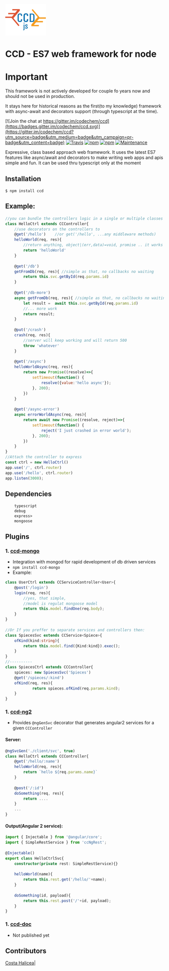 <img height="100" src="https://raw.githubusercontent.com/codechem/ccd-snippets/master/images/ccdLogo.png"></img>

# CCD - ES7 web framework for node 

# Important
This framework is not actively developed for couple fo years now and should not be used in production. 

It stays here for historical reasons as the first(to my knowledge) framework with async-await and decorators support (through typescript at the time).

[![Join the chat at https://gitter.im/codechem/ccd](https://badges.gitter.im/codechem/ccd.svg)](https://gitter.im/codechem/ccd?utm_source=badge&utm_medium=badge&utm_campaign=pr-badge&utm_content=badge)
[![Travis](https://img.shields.io/travis/codechem/ccd.svg)]()
[![npm](https://img.shields.io/npm/v/ccd.svg)]()
[![npm](https://img.shields.io/npm/dm/ccd.svg)](https://github.com/codechem/ccd)
[![Maintenance](https://img.shields.io/maintenance/yes/2016.svg)]()

Expressive, class based approach web framework. 
It uses the latest ES7 features like async/await and decorators to make writing web apps and apis simple and fun.
It can be used thru typescript only at the moment  

## Installation

```
$ npm install ccd
```

## Example:

```js
//you can bundle the controllers logic in a single or multiple classes
class HelloCtrl extends CCController{
    //use decorators on the controllers to 
    @get('/hello')    //or get('/hello', ...any middleware methods)
    helloWorld(req, res){
        //return anything, object|(err,data)=void, promise .. it works with all of them
        return 'helloWorld' 
    }
    
    @get('/db')
    getFromDb(req, res){ //simple as that, no callbacks no waiting
        return this.svc.getById(req.params.id)
    }

    @get('/db-more')
    async getFromDb(req, res){ //simple as that, no callbacks no waiting
        let result =  await this.svc.getById(req.params.id)
        //... more work
        return result;
    }
    
    @put('/crash')
    crash(req, res){
        //server will keep working and will return 500 
        throw 'whatever' 
    }

    @get('/async')    
    helloWorldAsync(req, res){
        return new Promise((resolve)=>{
            setTimeout(function() {
                resolve({value:'hello async'});
            }, 200);
        })
    }

    @get('/async-error')    
    async errorWorldAsync(req, res){
        return await new Promise((resolve, reject)=>{
            setTimeout(function() {
                reject('I just crashed in error world');
            }, 200);
        })
    }
}
//Attach the controller to express
const ctrl = new HelloCtrl()
app.use('/', ctrl.router)
app.use('/hello', ctrl.router)
app.listen(3000);
```

## Dependencies

```
    typescript
    debug
    express>
    mongoose
```
## Plugins
    
### 1. [ccd-mongo](https://github.com/codechem/ccd-mongo)

- Integration with mongod for rapid development of db driven services
- ```npm install ccd-mongo```
- Example:
```typescript
class UserCtrl extends CCServiceController<User>{
    @post('/login')    
    login(req, res){
        //yes, that simple, 
        //model is regulat mongoose model
        return this.model.findOne(req.body); 
    }
}

//Or If you preffer to separate services and controllers then:
class SpiecesSvc extends CCService<Spiece>{
    ofKind(kind:string){
        return this.model.find({Kind:kind}).exec();
    }
}
//----------
class SpiecesCtrl extends CCController{
    spieces: new SpiecesSvc('Spieces')
    @get('/spieces/:kind') 
    ofKind(req, res){
            return spieces.ofKind(req.params.kind);
    }
}
```

### 1. [ccd-ng2](https://github.com/codechem/ccd-ng2)

- Provides ```@ngGenSvc``` decorator that generates angular2 services for a given ```CCController```

#### Server:
```typescript
@ngSvcGen('./client/svc', true)
class HelloCtrl extends CCController{
    @get('/hello/:name')    
    helloWorld(req, res){
        return `hello ${req.params.name}`
    }

    @post('/:id')    
    doSomething(req, res){
        return ....
    }
    ...
}
```

#### Output(Angular 2 service):

```typescript
import { Injectable } from '@angular/core';
import { SimpleRestService } from 'ccNgRest';

@Injectable()
export class HelloCtrlSvc{
    constructor(private rest: SimpleRestService){}

    helloWorld(name){
        return this.rest.get('/hello/'+name);
    }

    doSomething(id, payload){
        return this.rest.post('/'+id, payload);
    }
}
```

### 1. [ccd-doc](https://github.com/codechem/ccd-doc)

- Not published yet


## Contributors
[Costa Halicea](https://github.com/halicea)|

